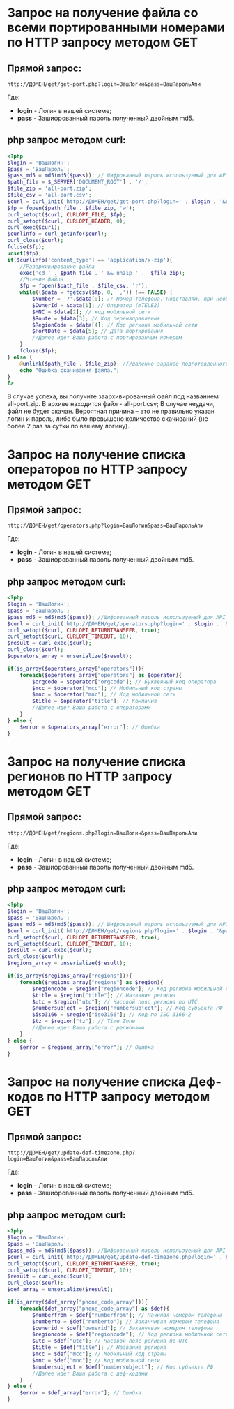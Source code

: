 # Запрос на получение файла со всеми портированными номерами по HTTP запросу методом GET

## Прямой запрос:

```
http://ДОМЕН/get/get-port.php?login=ВашЛогин&pass=ВашПарольАпи
```

Где:
* **login** - Логин в нашей системе;
* **pass** - Зашифрованный пароль полученный двойным md5.

## php запрос методом curl:

```php
<?php
$login = 'ВашЛогин';
$pass = 'ВашПароль';
$pass_md5 = md5(md5($pass)); // Шифрованный пароль используемый для API
$path_file = $_SERVER['DOCUMENT_ROOT'] . '/';
$file_zip = 'all-port.zip';
$file_csv = 'all-port.csv';
$curl = curl_init('http://ДОМЕН/get/get-port.php?login=' . $login . '&pass=' . $pass_md5);
$fp = fopen($path_file . $file_zip, 'w');
curl_setopt($curl, CURLOPT_FILE, $fp);
curl_setopt($curl, CURLOPT_HEADER, 0);
curl_exec($curl);
$curlinfo = curl_getInfo($curl);
curl_close($curl);
fclose($fp);
unset($fp);
if($curlinfo['content_type'] == 'application/x-zip'){
	//Разархивирование файла
	exec('cd ' . $path_file . ' && unzip ' .  $file_zip);
	//Чтение файла
	$fp = fopen($path_file . $file_csv, 'r');
	while(($data = fgetcsv($fp, 0, ',')) !== FALSE) {
		$Number = '7'.$data[0];	// Номер телефона. Подставляю, при необходимости, перед началом цифру 7, т.к. номера начинаются с 9.
		$OwnerId = $data[1]; // Оператор (mTELE2)
		$MNC = $data[2]; // код мобильной сети
		$Route = $data[3]; // Код перенаправления
		$RegionCode = $data[4]; // Код региона мобильной сети
		$PortDate = $data[5]; // Дата портирования
		//Далее идет Ваша работа с портированным номером
	}
	fclose($fp);
} else {
	@unlink($path_file . $file_zip); //Удаление заранее подготовленного файла для скачивания.
	echo "Ошибка скачивания файла.";
}
?>
```

В случае успеха, вы получите заархивированный файл под названием all-port.zip. В архиве находится файл - all-port.csv;
В случае неудачи, файл не будет скачан. Вероятная причина – это не правильно указан логин и пароль, либо было превышено количество скачиваний (не более 2 раз за сутки по вашему логину).


# Запрос на получение списка операторов по HTTP запросу методом GET

## Прямой запрос:

```
http://ДОМЕН/get/operators.php?login=ВашЛогин&pass=ВашПарольАпи
```

Где:
* **login** - Логин в нашей системе;
* **pass** - Зашифрованный пароль полученный двойным md5.

## php запрос методом curl:

```php
<?php
$login = 'ВашЛогин';
$pass = 'ВашПароль';
$pass_md5 = md5(md5($pass)); //Шифрованный пароль используемый для API
$curl = curl_init('http://ДОМЕН/get/operators.php?login=' . $login . '&pass=' . $pass_md5);
curl_setopt($curl, CURLOPT_RETURNTRANSFER, true);
curl_setopt($curl, CURLOPT_TIMEOUT, 10);
$result = curl_exec($curl);
curl_close($curl);
$operators_array = unserialize($result);

if(is_array($operators_array["operators"])){
	foreach($operators_array["operators"] as $operator){
		$orgcode = $operator["orgcode"]; // Буквенный код оператора
		$mcc = $operator["mcc"]; // Мобильный код страны
		$mnc = $operator["mnc"]; // Код мобильной сети
		$title = $operator["title"]; // Компания
		//Далее идет Ваша работа с операторами
	}
} else {
	$error = $operators_array["error"]; // Ошибка
}
```


# Запрос на получение списка регионов по HTTP запросу методом GET

## Прямой запрос:

```
http://ДОМЕН/get/regions.php?login=ВашЛогин&pass=ВашПарольАпи
```

Где:
* **login** - Логин в нашей системе;
* **pass** - Зашифрованный пароль полученный двойным md5.

## php запрос методом curl:

```php
<?php
$login = 'ВашЛогин';
$pass = 'ВашПароль';
$pass_md5 = md5(md5($pass)); // Шифрованный пароль используемый для API
$curl = curl_init('http://ДОМЕН/get/regions.php?login=' . $login . '&pass=' . $pass_md5);
curl_setopt($curl, CURLOPT_RETURNTRANSFER, true);
curl_setopt($curl, CURLOPT_TIMEOUT, 10);
$result = curl_exec($curl);
curl_close($curl);
$regions_array = unserialize($result);

if(is_array($regions_array["regions"])){
	foreach($regions_array["regions"] as $region){
		$regioncode = $region["regioncode"]; // Код региона мобильной сети
		$title = $region["title"]; // Название региона
		$utc = $region["utc"]; // Часовой пояс региона по UTC
		$numbersubject = $region["numbersubject"]; // Код субъекта РФ
		$iso3166 = $region["iso3166"]; // Код по ISO 3166-2	
		$tz = $region["tz"]; // Time Zone
		//Далее идет Ваша работа с регионами
	}
} else {
	$error = $regions_array["error"]; // Ошибка
}
```


# Запрос на получение списка Деф-кодов по HTTP запросу методом GET

## Прямой запрос:

```
http://ДОМЕН/get/update-def-timezone.php?login=ВашЛогин&pass=ВашПарольАпи
```

Где:
* **login** - Логин в нашей системе;
* **pass** - Зашифрованный пароль полученный двойным md5.

## php запрос методом curl:

```php
<?php
$login = 'ВашЛогин';
$pass = 'ВашПароль';
$pass_md5 = md5(md5($pass)); //Шифрованный пароль используемый для API
$curl = curl_init('http://ДОМЕН/get/update-def-timezone.php?login=' . $login . '&pass=' . $pass_md5);
curl_setopt($curl, CURLOPT_RETURNTRANSFER, true);
curl_setopt($curl, CURLOPT_TIMEOUT, 10);
$result = curl_exec($curl);
curl_close($curl);
$def_array = unserialize($result);

if(is_array($def_array["phone_code_array"])){
	foreach($def_array["phone_code_array"] as $def){
		$numberfrom = $def["numberfrom"]; // Начиная номером телефона
		$numberto = $def["numberto"]; // Заканчивая номером телефона
		$ownerid = $def["ownerid"]; // Заканчивая номером телефона
		$regioncode = $def["regioncode"]; // Код региона мобильной сети
		$utc = $def["utc"]; // Часовой пояс региона по UTC
		$title = $def["title"]; // Название региона
		$mcc = $def["mcc"]; // Мобильный код страны
		$mnc = $def["mnc"]; // Код мобильной сети
		$numbersubject = $def["numbersubject"]; // Код субъекта РФ
		//Далее идет Ваша работа с деф-кодами
	}
} else {
	$error = $def_array["error"]; // Ошибка
}
```
